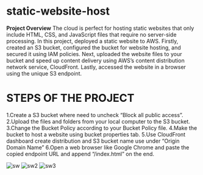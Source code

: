 # static-website-host
**Project Overview**
The cloud is perfect for hosting static websites that only include HTML, CSS, and JavaScript files that require no server-side processing. In this project, deployed a static website to AWS. Firstly, created an S3 bucket, configured the bucket for website hosting, and secured it using IAM policies. Next, uploaded the website files to your bucket and speed up content delivery using AWS’s content distribution network service, CloudFront. Lastly, accessed the website in a browser using the unique S3 endpoint.

# STEPS OF THE PROJECT
1.Create a S3 bucket where need to uncheck “Block all public access”.
2.Upload the files and folders from your local computer to the S3 bucket.
3.Change the Bucket Policy according to your Bucket Policy file.
4.Make the bucket to host a website using bucket properties tab.
5.Use CloudFront dashboard create distribution and S3 bucket name use under “Origin Domain Name”
6.Open a web browser like Google Chrome and paste the copied endpoint URL and append “/index.html” on the end.


![sw](https://github.com/Sid-2503/static-website-host/assets/89977643/55af5a71-e4f9-4d2d-8a8b-1b1e1f1c224d)
![sw2](https://github.com/Sid-2503/static-website-host/assets/89977643/7a88f877-11ae-414c-9ad5-2a297ebcb782)
![sw3](https://github.com/Sid-2503/static-website-host/assets/89977643/be58f926-066c-473c-9f89-90c76264ab6a)


